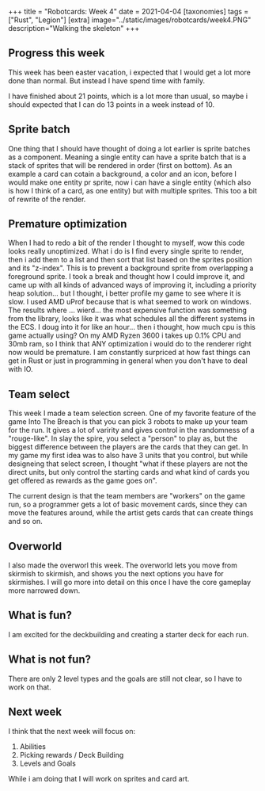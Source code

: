 +++
title = "Robotcards: Week 4"
date = 2021-04-04
[taxonomies]
tags = ["Rust", "Legion"]
[extra]
image="../static/images/robotcards/week4.PNG"
description="Walking the skeleton"
+++

## Progress this week

This week has been easter vacation, i expected that I would get a lot more done than normal. But instead I have spend time with family.

I have finished about 21 points, which is a lot more than usual, so maybe i should expected that I can do 13 points in a week instead of 10.


## Sprite batch

One thing that I should have thought of doing a lot earlier is sprite batches as a component. Meaning a single entity can have a sprite batch that is a stack of sprites that will be rendered in order (first on bottom).
As an example a card can cotain a background, a color and an icon, before I would make one entity pr sprite, now i can have a single entity (which also is how I think of a card, as one entity) but with multiple sprites.
This too a bit of rewrite of the render.

## Premature optimization

When I had to redo a bit of the render I thought to myself, wow this code looks really unoptimized. What i do is I find every single sprite to render, then i add them to a list and then sort that list based on the sprites position and its "z-index". This is to prevent a background sprite from overlapping a foreground sprite. I took a break and thought how I could improve it, and came up with all kinds of advanced ways of improving it, including a priority heap solution... but I thought, i better profile my game to see where it is slow.
I used AMD uProf because that is what seemed to work on windows. The results where ... wierd... the most expensive function was something from the library, looks like it was what schedules all the different systems in the ECS. I doug into it for like an hour... then i thought, how much cpu is this game actually using?
On my AMD Ryzen 3600 i takes up 0.1% CPU and 30mb ram, so I think that ANY optimization i would do to the renderer right now would be premature.
I am constantly surpriced at how fast things can get in Rust or just in programming in general when you don't have to deal with IO.

## Team select

This week I made a team selection screen. One of my favorite feature of the game Into The Breach is that you can pick 3 robots to make up your team for the run. It gives a lot of varirity and gives control in the randomness of a "rouge-like". In slay the spire, you select a "person" to play as, but the biggest difference between the players are the cards that they can get.
In my game my first idea was to also have 3 units that you control, but while designeing that select screen, I thought "what if these players are not the direct units, but only control the starting cards and what kind of cards you get offered as rewards as the game goes on".

The current design is that the team members are "workers" on the game run, so a programmer gets a lot of basic movement cards, since they can move the features around, while the artist gets cards that can create things and so on.

## Overworld

I also made the overworl this week. The overworld lets you move from skirmish to skirmish, and shows you the next options you have for skirmishes.
I will go more into detail on this once I have the core gameplay more narrowed down.

## What is fun?

I am excited for the deckbuilding and creating a starter deck for each run.

## What is not fun?

There are only 2 level types and the goals are still not clear, so I have to work on that.

## Next week

I think that the next week will focus on:

1. Abilities
2. Picking rewards / Deck Building
3. Levels and Goals

While i am doing that I will work on sprites and card art.